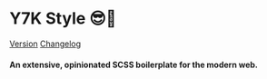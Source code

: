 # Y7K Style 😎🌴

[Version](project.json)
[Changelog](changelog.md)

#### An extensive, opinionated SCSS boilerplate for the modern web.








